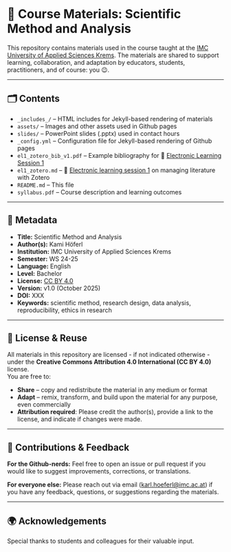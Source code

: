 # 📘 Course Materials: Scientific Method and Analysis

This repository contains materials used in the course taught at the [IMC University of Applied Sciences Krems](https://www.imc.ac.at/). The materials are shared to support learning, collaboration, and adaptation by educators, students, practitioners, and of course: you 😉.

---

## 🗂️ Contents

- `_includes_/` – HTML includes for Jekyll-based rendering of materials
- `assets/` – Images and other assets used in Github pages
- `slides/` – PowerPoint slides (.pptx) used in contact hours  
- `_config.yml` – Configuration file for Jekyll-based rendering of Github pages
- `el1_zotero_bib_v1.pdf` – Example bibliography for 🔗 [Electronic Learning Session 1](https://donkoralle.github.io/Lecture_Scientific_Method_Analysis/el1_zotero)
- `el1_zotero.md` – 🔗 [Electronic learning session 1](https://donkoralle.github.io/Lecture_Scientific_Method_Analysis/el1_zotero) on managing literature with Zotero
- `README.md` – This file
- `syllabus.pdf` – Course description and learning outcomes  

---

## 📜 Metadata

- **Title:** Scientific Method and Analysis
- **Author(s):** Kami Höferl
- **Institution:** IMC University of Applied Sciences Krems  
- **Semester:** WS 24-25  
- **Language:** English  
- **Level:** Bachelor  
- **License:** [CC BY 4.0](https://creativecommons.org/licenses/by/4.0/)  
- **Version:** v1.0 (October 2025)  
- **DOI:** XXX
- **Keywords:** scientific method, research design, data analysis, reproducibility, ethics in research

---

## 🔄 License & Reuse

All materials in this repository are licensed - if not indicated otherwise - under the **Creative Commons Attribution 4.0 International (CC BY 4.0)** license.  
You are free to:

- **Share** – copy and redistribute the material in any medium or format  
- **Adapt** – remix, transform, and build upon the material for any purpose, even commercially  
- **Attribution required**: Please credit the author(s), provide a link to the license, and indicate if changes were made.
  
---

## 🙋 Contributions & Feedback

**For the Github-nerds:** Feel free to open an issue or pull request if you would like to suggest improvements, corrections, or translations.

**For everyone else:** Please reach out via email ([karl.hoeferl@imc.ac.at](mailto:karl.hoeferl@imc.ac.at)) if you have any feedback, questions, or suggestions regarding the materials.

---

## 🌍 Acknowledgements

Special thanks to students and colleagues for their valuable input.

